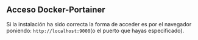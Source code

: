 ## Acceso Docker-Portainer

Si la instalación ha sido correcta la forma de acceder es por el navegador poniendo: `http://localhost:9000`(o el puerto que hayas especificado).


